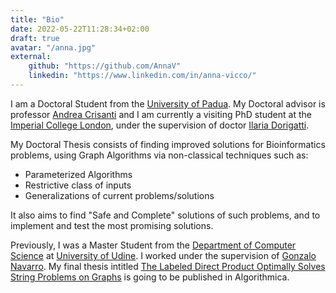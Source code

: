 ```yaml
---
title: "Bio"
date: 2022-05-22T11:28:34+02:00
draft: true
avatar: "/anna.jpg"
external: 
    github: "https://github.com/AnnaV"
    linkedin: "https://www.linkedin.com/in/anna-vicco/" 
---
```


I am a  Doctoral Student from the [University of Padua](https://www.unipd.it). My Doctoral advisor is professor [Andrea Crisanti](https://www.imperial.ac.uk/people/a.drcrisanti) and I am currently a visiting PhD student at the [Imperial College London](https://www.imperial.ac.uk/), under the supervision of doctor [Ilaria Dorigatti](https://www.imperial.ac.uk/people/i.dorigatti).

My Doctoral Thesis consists of finding improved solutions for Bioinformatics problems, using Graph Algorithms via non-classical techniques such as: 
- Parameterized Algorithms
- Restrictive class of inputs
- Generalizations of current problems/solutions

It also aims to find "Safe and Complete" solutions of such problems, and to implement and test the most promising solutions.

Previously, I was a Master Student from the [Department of Computer Science](https://www.dcc.uchile.cl/) at [University of Udine](https://www.uchile.cl/english). I worked under the supervision of [Gonzalo Navarro](https://users.dcc.uchile.cl/~gnavarro/). My final thesis intitled [The Labeled Direct Product Optimally Solves String Problems on Graphs](https://arxiv.org/pdf/2109.05290.pdf) is going to be published in Algorithmica. 